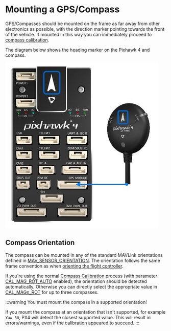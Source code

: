 # Mounting a GPS/Compass

GPS/Compasses should be mounted on the frame as far away from other electronics as possible, with the direction marker pointing towards the front of the vehicle.
If mounted in this way you can immediately proceed to [compass calibration](../config/compass.md#performing-the-calibration).

The diagram below shows the heading marker on the Pixhawk 4 and compass.

![Connect compass/GPS to Pixhawk 4](../../assets/flight_controller/pixhawk4/pixhawk4_compass_gps.jpg)

## Compass Orientation

The compass can be mounted in any of the standard MAVLink orientations defined in [MAV_SENSOR_ORIENTATION](https://mavlink.io/en/messages/common.html#MAV_SENSOR_ORIENTATION). 
The orientation follows the same frame convention as when [orienting the flight controller](../config/flight_controller_orientation.md#orientation-definition).

If you're using the normal [Compass Calibration](../config/compass.md) process (with parameter [CAL_MAG_ROT_AUTO](../advanced_config/parameter_reference.md#CAL_MAG_ROT_AUTO) enabled), the orientation should be detected automatically.
Otherwise you can directly select the appropriate value in [CAL_MAGn_ROT](../advanced_config/parameter_reference.md#CAL_MAG1_ROT) for up to three compasses.

:::warning
You must mount the compass in a supported orientation!

If you mount the compass at an orientation that isn't supported, for example `Yaw 30`, PX4 will detect the closest supported value.
This will result in errors/warnings, even if the calibration appeared to succeed.
:::
